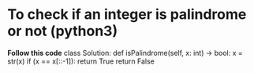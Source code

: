 # To check if an integer is palindrome or not (python3)
**Follow this code**
class Solution:
    def isPalindrome(self, x: int) -> bool:
        x = str(x)
        if (x == x[::-1]):
            return True
        return False        
        
